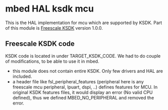 # mbed HAL ksdk mcu

This is the HAL implementation for mcu which are supported by KSDK. Part of this module is [Freescale KSDK](http://www.freescale.com/tools/software-and-tools/run-time-software/kinetis-software-and-tools/development-platforms-with-mbed/software-development-kit-for-kinetis-mcus:KINETIS-SDK) version 1.0.0.

## Freescale KSDK code

KSDK code is located in under TARGET_KSDK_CODE. We had to do couple of modifications, to be able to use it in mbed.

- this module does not contain entire KSDK. Only few drivers and HAL are included.
- a header file like fsl_peripheral_features (peripheral here is any freescale mcu peripheral, lpuart, dspi, ..) defines features for MCU. In original KSDK features files, it would display an error (No valid CPU defined), thus we defined MBED_NO_PERIPHERAL and removed the error.
